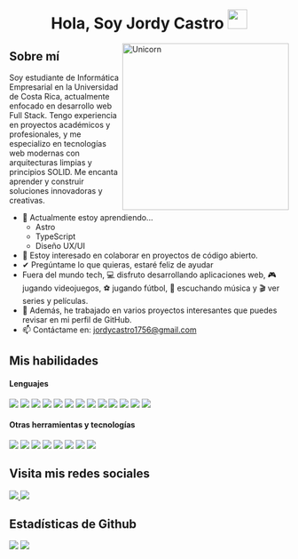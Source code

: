 <h1 align="center">
    <b>Hola, Soy Jordy Castro </b>
    <img src="https://media.giphy.com/media/hvRJCLFzcasrR4ia7z/giphy.gif" width="35" />
</h1>

<img align="right" width=300px alt="Unicorn" src="https://raw.githubusercontent.com/7oSkaaa/7oSkaaa/main/Images/about_me.gif" />

## Sobre mí

Soy estudiante de Informática Empresarial en la Universidad de Costa Rica, actualmente enfocado en desarrollo web Full Stack. Tengo experiencia en proyectos académicos y profesionales, y me especializo en tecnologías web modernas con arquitecturas limpias y principios SOLID. Me encanta aprender y construir soluciones innovadoras y creativas.

-   🌱 Actualmente estoy aprendiendo...
    -   Astro
    -   TypeScript
    -   Diseño UX/UI
-   👯 Estoy interesado en colaborar en proyectos de código abierto.
-   ✔ Pregúntame lo que quieras, estaré feliz de ayudar<br>
-   Fuera del mundo tech, 💻 disfruto desarrollando aplicaciones web, 🎮 jugando videojuegos, ⚽ jugando fútbol, 🎵 escuchando música y 🎬 ver series y películas.
-   👾 Además, he trabajado en varios proyectos interesantes que puedes revisar en mi perfil de GitHub.
-   📫 Contáctame en: <a href="jordycastro1756@gmail.com">jordycastro1756@gmail.com</a>

## Mis habilidades

<h4>Lenguajes</h4>
<span>
  <img src="https://img.shields.io/badge/HTML5-E34F26?style=for-the-badge&logo=html5&logoColor=white" />
  <img src="https://img.shields.io/badge/CSS3-1572B6?style=for-the-badge&logo=css3&logoColor=white" />
  <img src="https://img.shields.io/badge/javascript-%23323330.svg?style=for-the-badge&logo=javascript&logoColor=%23F7DF1E" />
  <img src="https://img.shields.io/badge/typescript-%23007ACC.svg?style=for-the-badge&logo=typescript&logoColor=white" />
  <img src="https://img.shields.io/badge/react-%2320232a.svg?style=for-the-badge&logo=react&logoColor=%2361DAFB" />
  <img src="https://img.shields.io/badge/angular-%23DD0031.svg?style=for-the-badge&logo=angular&logoColor=white" />
  <img src="https://img.shields.io/badge/astro-%232C2052.svg?style=for-the-badge&logo=astro&logoColor=white" />
  <img src="hhttps://img.shields.io/badge/node.js-6DA55F?style=for-the-badge&logo=node.js&logoColor=white" />
  <img src="https://img.shields.io/badge/express.js-%23404d59.svg?style=for-the-badge&logo=express&logoColor=%2361DAFB" />
  <img src="https://img.shields.io/badge/mysql-4479A1.svg?style=for-the-badge&logo=mysql&logoColor=white" />
  <img src="https://img.shields.io/badge/Microsoft%20SQL%20Server-CC2927?style=for-the-badge&logo=microsoft%20sql%20server&logoColor=white" />
  <img src="https://img.shields.io/badge/.NET-5C2D91?style=for-the-badge&logo=.net&logoColor=white" />
  <img src="https://img.shields.io/badge/java-%23ED8B00.svg?style=for-the-badge&logo=openjdk&logoColor=white" />
</span>

<h4>Otras herramientas y tecnologías</h4>
<span>
  <img src="https://img.shields.io/badge/git-%23F05033.svg?style=for-the-badge&logo=git&logoColor=white" />
  <img src="https://img.shields.io/badge/github-%23121011.svg?style=for-the-badge&logo=github&logoColor=white" />
  <img src="https://img.shields.io/badge/figma-%23F24E1E.svg?style=for-the-badge&logo=figma&logoColor=white" />
  <img src="https://img.shields.io/badge/Visual%20Studio%20Code-0078d7.svg?style=for-the-badge&logo=visual-studio-code&logoColor=white" />
  <img src="https://img.shields.io/badge/JWT-black?style=for-the-badge&logo=JSON%20web%20tokens" />
  <img src="https://img.shields.io/badge/Sequelize-52B0E7?style=for-the-badge&logo=Sequelize&logoColor=white" />
  <img src="https://img.shields.io/badge/Trello-%23026AA7.svg?style=for-the-badge&logo=Trello&logoColor=white" />
  <img src="https://img.shields.io/badge/Postman-FF6C37?style=for-the-badge&logo=postman&logoColor=white" />
</span>

## Visita mis redes sociales

<a href="https://www.linkedin.com/in/yordicastro/" target="_blank">
    <img src="https://img.shields.io/badge/linkedin-%230077B5.svg?style=for-the-badge&logo=linkedin&logoColor=white" />
</a>
<a href="https://jordy756-minimalist-portfolio.vercel.app/" target="_blank">
    <img src="https://img.shields.io/badge/Portfolio-%23000000.svg?style=for-the-badge&logo=firefox&logoColor=#FF7139" />
</a>

<h2>Estadísticas de Github</h2>

[![](https://github-readme-stats.vercel.app/api?username=Jordy756&show_icons=true&theme=tokyonight&hide_border=true&locale=en)](https://github.com/Jordy756)
[![](https://github-readme-streak-stats.herokuapp.com/?user=Jordy756&theme=material-palenight)](https://github.com/Jordy756)

</div>
